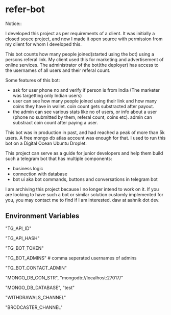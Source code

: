 # refer-bot

Notice:: 

I developed this project as per requirements of a client. It was initially a closed souce project, and now I made it open source with permission from my client for whom I developed this.

This bot counts how many people joined(started using the bot) using a persons referal link. My client used this for marketing and advertisement of online services. The administrator of the bot(the deployer) has access to the usernames of all users and their referal count.

Some features of this bot:
- ask for user phone no and verify if person is from India (The marketer was targetting only Indian users)
- user can see how many people joined using their link and how many coins they have in wallet. coin count gets substracted after payout.
- the admin can see various stats like no of users, or info about a user (phone no submitted by them, referal count, coins etc). admin can substract coin count after paying a user.

This bot was in production in past, and had reached a peak of more than 5k users. A free mongo db atlas account was enough for that. I used to run this bot on a Digital Ocean Ubuntu Droplet.

This project can serve as a guide for junior developers and help them build such a telegram bot that has multiple components:
- business logic
- connection with database
- bot ui aka bot commands, buttons and conversations in telegram bot

I am archiving this project because I no longer intend to work on it. If you are looking to have such a bot or similar solution customly implemented for you, you may contact me to find if I am interested. daw at aahnik dot dev.


## Environment Variables

"TG_API_ID"

"TG_API_HASH"

"TG_BOT_TOKEN"

"TG_BOT_ADMINS"  # comma seperated usernames of admins

"TG_BOT_CONTACT_ADMIN"

"MONGO_DB_CON_STR", "mongodb://localhost:27017/"

"MONGO_DB_DATABASE", "test"

"WITHDRAWALS_CHANNEL"

"BRODCASTER_CHANNEL"
